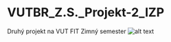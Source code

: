 # VUTBR_Z.S._Projekt-2_IZP
Druhý projekt na VUT FIT Zimný semester
![alt text](https://github.com/RIKOG/VUTBR_Z.S._Projekt-2_IZP/main/image.jpg?raw=true)
